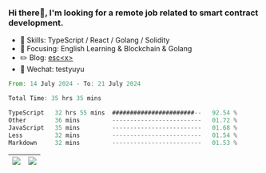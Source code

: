 ### Hi there👋, I'm looking for a remote job related to smart contract development.


- 🔨 Skills: TypeScript / React / Golang / Solidity
- 🎯 Focusing: English Learning & Blockchain & Golang
- ✏️ Blog: [esc\<x\>](https://escx.github.io)
- 💬 Wechat: testyuyu


<!--START_SECTION:waka-->

```rust
From: 14 July 2024 - To: 21 July 2024

Total Time: 35 hrs 35 mins

TypeScript   32 hrs 55 mins  #######################--   92.54 %
Other        36 mins         -------------------------   01.72 %
JavaScript   35 mins         -------------------------   01.68 %
Less         32 mins         -------------------------   01.54 %
Markdown     32 mins         -------------------------   01.53 %
```

<!--END_SECTION:waka-->


| <img align="center" src="https://github-readme-stats.vercel.app/api/?username=escX&show_icons=true&theme=buefy&hide_border=true&card_width=500" /> | <img align="center" src="https://github-readme-stats.vercel.app/api/top-langs/?username=escX&layout=compact&theme=buefy&hide_border=true&card_width=500" /> |
| ------------- | ------------- |
